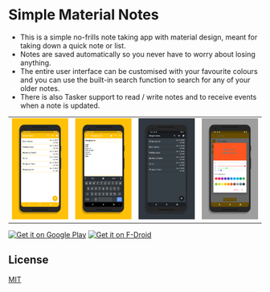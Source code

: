 # Simple Material Notes

- This is a simple no-frills note taking app with material design, meant for taking down a quick note or list. 
- Notes are saved automatically so you never have to worry about losing anything. 
- The entire user interface can be customised with your favourite colours and you can use the built-in search function to search for any of your older notes.
- There is also Tasker support to read / write notes and to receive events when a note is updated.

<table>
  <tr>
    <td><img src='https://github.com/RafhaanShah/Simple-Notes/blob/master/fastlane/metadata/android/en-US/images/phoneScreenshots/1.png'></td>
    <td><img src='https://github.com/RafhaanShah/Simple-Notes/blob/master/fastlane/metadata/android/en-US/images/phoneScreenshots/2.png'></td>
    <td><img src='https://github.com/RafhaanShah/Simple-Notes/blob/master/fastlane/metadata/android/en-US/images/phoneScreenshots/3.png'></td>
    <td><img src='https://github.com/RafhaanShah/Simple-Notes/blob/master/fastlane/metadata/android/en-US/images/phoneScreenshots/4.png'></td>
  </tr>
</table>

<a href='https://play.google.com/store/apps/details?id=com.rafapps.simplenotes'><img width=200 alt='Get it on Google Play' src='https://play.google.com/intl/en_us/badges/images/generic/en_badge_web_generic.png'/></a>
<a href='https://f-droid.org/packages/com.rafapps.simplenotes/'><img width=200 alt='Get it on F-Droid' src='https://fdroid.gitlab.io/artwork/badge/get-it-on.png'/></a>

## License
[MIT](https://choosealicense.com/licenses/mit/)

